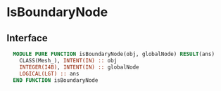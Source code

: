 # IsBoundaryNode

## Interface

```fortran
  MODULE PURE FUNCTION isBoundaryNode(obj, globalNode) RESULT(ans)
    CLASS(Mesh_), INTENT(IN) :: obj
    INTEGER(I4B), INTENT(IN) :: globalNode
    LOGICAL(LGT) :: ans
  END FUNCTION isBoundaryNode
```
